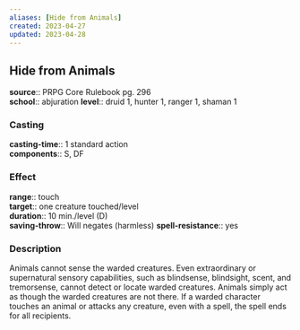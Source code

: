 ```yaml
---
aliases: [Hide from Animals]
created: 2023-04-27
updated: 2023-04-28
---
```


## Hide from Animals

**source**:: PRPG Core Rulebook pg. 296  
**school**:: abjuration
**level**:: druid 1, hunter 1, ranger 1, shaman 1

### Casting

**casting-time**:: 1 standard action  
**components**:: S, DF

### Effect

**range**:: touch  
**target**:: one creature touched/level  
**duration**:: 10 min./level (D)  
**saving-throw**:: Will negates (harmless)
**spell-resistance**:: yes

### Description

Animals cannot sense the warded creatures. Even extraordinary or supernatural sensory capabilities, such as blindsense, blindsight, scent, and tremorsense, cannot detect or locate warded creatures. Animals simply act as though the warded creatures are not there. If a warded character touches an animal or attacks any creature, even with a spell, the spell ends for all recipients.
